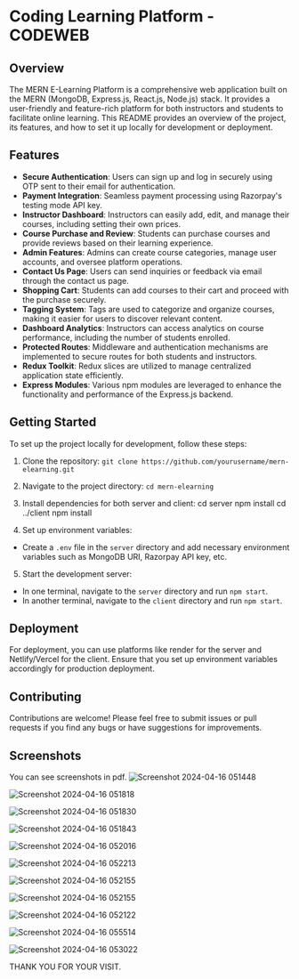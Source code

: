 
# Coding Learning Platform - CODEWEB

## Overview

The MERN E-Learning Platform is a comprehensive web application built on the MERN (MongoDB, Express.js, React.js, Node.js) stack. It provides a user-friendly and feature-rich platform for both instructors and students to facilitate online learning. This README provides an overview of the project, its features, and how to set it up locally for development or deployment.

## Features

- **Secure Authentication**: Users can sign up and log in securely using OTP sent to their email for authentication.
- **Payment Integration**: Seamless payment processing using Razorpay's testing mode API key.
- **Instructor Dashboard**: Instructors can easily add, edit, and manage their courses, including setting their own prices.
- **Course Purchase and Review**: Students can purchase courses and provide reviews based on their learning experience.
- **Admin Features**: Admins can create course categories, manage user accounts, and oversee platform operations.
- **Contact Us Page**: Users can send inquiries or feedback via email through the contact us page.
- **Shopping Cart**: Students can add courses to their cart and proceed with the purchase securely.
- **Tagging System**: Tags are used to categorize and organize courses, making it easier for users to discover relevant content.
- **Dashboard Analytics**: Instructors can access analytics on course performance, including the number of students enrolled.
- **Protected Routes**: Middleware and authentication mechanisms are implemented to secure routes for both students and instructors.
- **Redux Toolkit**: Redux slices are utilized to manage centralized application state efficiently.
- **Express Modules**: Various npm modules are leveraged to enhance the functionality and performance of the Express.js backend.

## Getting Started

To set up the project locally for development, follow these steps:

1. Clone the repository: `git clone https://github.com/yourusername/mern-elearning.git`
2. Navigate to the project directory: `cd mern-elearning`
3. Install dependencies for both server and client:
      cd server
      npm install
      cd ../client
      npm install

4. Set up environment variables:
- Create a `.env` file in the `server` directory and add necessary environment variables such as MongoDB URI, Razorpay API key, etc.
5. Start the development server:
- In one terminal, navigate to the `server` directory and run `npm start`.
- In another terminal, navigate to the `client` directory and run `npm start`.

## Deployment

For deployment, you can use platforms like render for the server and Netlify/Vercel for the client. Ensure that you set up environment variables accordingly for production deployment.

## Contributing

Contributions are welcome! Please feel free to submit issues or pull requests if you find any bugs or have suggestions for improvements.

## Screenshots

You can see screenshots in pdf.
![Screenshot 2024-04-16 051448](https://github.com/SumitMARSS/Ed-Tech-Project/assets/112120780/6a101e24-a4c9-4117-8a2c-adde5de13ef0)

![Screenshot 2024-04-16 051818](https://github.com/SumitMARSS/Ed-Tech-Project/assets/112120780/41e2a80d-b4ca-406b-a138-c0f0c2fb16f8)

![Screenshot 2024-04-16 051830](https://github.com/SumitMARSS/Ed-Tech-Project/assets/112120780/33661b06-6463-49ed-a4e1-06d6cc8a2ef9)

![Screenshot 2024-04-16 051843](https://github.com/SumitMARSS/Ed-Tech-Project/assets/112120780/a38f39a6-b82c-49ac-9ec1-59310affdcef)

![Screenshot 2024-04-16 052016](https://github.com/SumitMARSS/Ed-Tech-Project/assets/112120780/42f7c2cd-1f1b-4f38-aafd-97cf359b10dc)

![Screenshot 2024-04-16 052213](https://github.com/SumitMARSS/Ed-Tech-Project/assets/112120780/f8012cd9-914b-4655-9258-a57391ba124e)

![Screenshot 2024-04-16 052155](https://github.com/SumitMARSS/Ed-Tech-Project/assets/112120780/f394d0a1-61f7-4215-a764-8b2e7afcf1e8)

![Screenshot 2024-04-16 052155](https://github.com/SumitMARSS/Ed-Tech-Project/assets/112120780/bcefc1bf-134f-4277-aa9a-a0cafd780257)

![Screenshot 2024-04-16 052122](https://github.com/SumitMARSS/Ed-Tech-Project/assets/112120780/a8156a25-9056-4010-a658-42548115fbf3)

![Screenshot 2024-04-16 055514](https://github.com/SumitMARSS/Ed-Tech-Project/assets/112120780/a3c41a0a-f911-4258-94a5-e070810b22f3)

![Screenshot 2024-04-16 053022](https://github.com/SumitMARSS/Ed-Tech-Project/assets/112120780/aa02c35f-b5aa-4884-9f5b-67a7eab5f566)

THANK YOU FOR YOUR VISIT.

